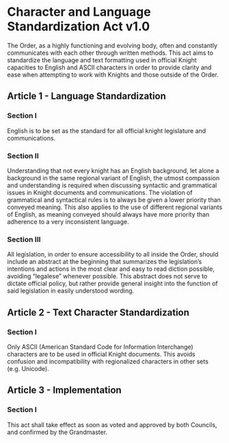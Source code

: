 [Bill number: 7-103]: #
[Author: First Ranger YewhotookAPUSH]: #
[Proposed Date: 3/3/2020]: #
[Passed Date: 3/15/2020]: #

# Character and Language Standardization Act v1.0

The Order, as a highly functioning and evolving body, often and constantly communicates with each other through written methods. This act aims to standardize the language and text formatting used in official Knight capacities to English and ASCII characters in order to provide clarity and ease when attempting to work with Knights and those outside of the Order.

## Article 1 - Language Standardization

### Section I
English is to be set as the standard for all official knight legislature and communications.

### Section II
Understanding that not every knight has an English background, let alone a background in the same regional variant of English, the utmost compassion and understanding is required when discussing syntactic and grammatical issues in Knight documents and communications. The violation of grammatical and syntactical rules is to always be given a lower priority than conveyed meaning. This also applies to the use of different regional variants of English, as meaning conveyed should always have more priority than adherence to a very inconsistent language.

### Section III
All legislation, in order to ensure accessibility to all inside the Order, should include an abstract at the beginning that summarizes the legislation’s intentions and actions in the most clear and easy to read diction possible, avoiding “legalese” whenever possible. This abstract does not serve to dictate official policy, but rather provide general insight into the function of said legislation in easily understood wording.

## Article 2 - Text Character Standardization

### Section I
Only ASCII (American Standard Code for Information Interchange) characters are to be used in official Knight documents. This avoids confusion and incompatibility with regionalized characters in other sets (e.g. Unicode).

## Article 3 - Implementation

### Section I
This act shall take effect as soon as voted and approved by both Councils, and confirmed by the Grandmaster.
